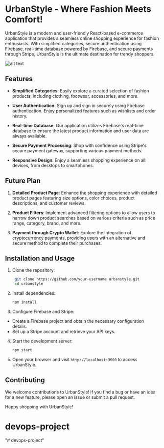 # UrbanStyle - Where Fashion Meets Comfort!

UrbanStyle is a modern and user-friendly React-based e-commerce application that provides a seamless online shopping experience for fashion enthusiasts. With simplified categories, secure authentication using Firebase, real-time database powered by Firebase, and secure payments through Stripe, UrbanStyle is the ultimate destination for trendy shoppers.

![alt text](https://i.ibb.co/Bfk7bW5/Ecommerce.png)

## Features

- **Simplified Categories**: Easily explore a curated selection of fashion products, including clothing, footwear, accessories, and more.

- **User Authentication**: Sign up and sign in securely using Firebase authentication. Enjoy personalized features such as wishlists and order history.

- **Real-time Database**: Our application utilizes Firebase's real-time database to ensure the latest product information and user data are always available.

- **Secure Payment Processing**: Shop with confidence using Stripe's secure payment gateway, supporting various payment methods.

- **Responsive Design**: Enjoy a seamless shopping experience on all devices, from desktops to smartphones.

## Future Plan

1. **Detailed Product Page**: Enhance the shopping experience with detailed product pages featuring size options, color choices, product descriptions, and customer reviews.

2. **Product Filters**: Implement advanced filtering options to allow users to narrow down product searches based on various criteria such as price range, category, brand, and more.

3. **Payment through Crypto Wallet**: Explore the integration of cryptocurrency payments, providing users with an alternative and secure method to complete their purchases.

## Installation and Usage

1. Clone the repository:

   ```bash
    git clone https://github.com/your-username urbanstyle.git
    cd urbanstyle

   ```

2. Install dependencies:

   ```bash
   npm install

   ```

3. Configure Firebase and Stripe:

- Create a Firebase project and obtain the necessary configuration details.
- Set up a Stripe account and retrieve your API keys.

4. Start the development server:

   ```bash
   npm start

   ```

5. Open your browser and visit `http://localhost:3000` to access UrbanStyle.

## Contributing

We welcome contributions to UrbanStyle! If you find a bug or have an idea for a new feature, please open an issue or submit a pull request.

Happy shopping with UrbanStyle!
# devops-project
"# devops-project" 
